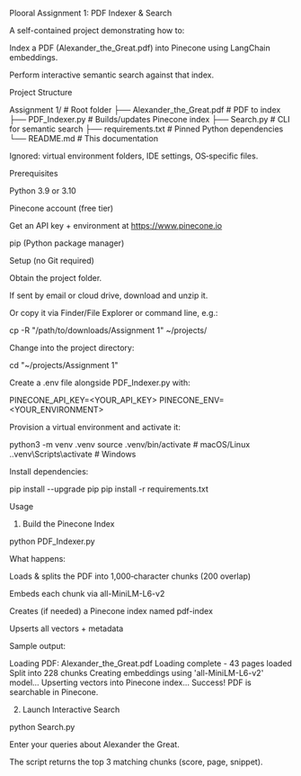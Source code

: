 Plooral Assignment 1: PDF Indexer & Search

A self-contained project demonstrating how to:

Index a PDF (Alexander_the_Great.pdf) into Pinecone using LangChain embeddings.

Perform interactive semantic search against that index.

Project Structure

Assignment 1/                   # Root folder
├── Alexander_the_Great.pdf     # PDF to index
├── PDF_Indexer.py              # Builds/updates Pinecone index
├── Search.py                   # CLI for semantic search
├── requirements.txt            # Pinned Python dependencies
└── README.md                   # This documentation

Ignored: virtual environment folders, IDE settings, OS‑specific files.

Prerequisites

Python 3.9 or 3.10

Pinecone account (free tier)

Get an API key + environment at https://www.pinecone.io

pip (Python package manager)

Setup (no Git required)

Obtain the project folder.

If sent by email or cloud drive, download and unzip it.

Or copy it via Finder/File Explorer or command line, e.g.:

cp -R "/path/to/downloads/Assignment 1" ~/projects/

Change into the project directory:

cd "~/projects/Assignment 1"

Create a .env file alongside PDF_Indexer.py with:

PINECONE_API_KEY=<YOUR_API_KEY>
PINECONE_ENV=<YOUR_ENVIRONMENT>

Provision a virtual environment and activate it:

python3 -m venv .venv
source .venv/bin/activate     # macOS/Linux
.\.venv\Scripts\activate    # Windows

Install dependencies:

pip install --upgrade pip
pip install -r requirements.txt

Usage

1. Build the Pinecone Index

python PDF_Indexer.py

What happens:

Loads & splits the PDF into 1,000‑character chunks (200 overlap)

Embeds each chunk via all-MiniLM-L6-v2

Creates (if needed) a Pinecone index named pdf-index

Upserts all vectors + metadata

Sample output:

Loading PDF: Alexander_the_Great.pdf
Loading complete - 43 pages loaded
Split into 228 chunks
Creating embeddings using 'all-MiniLM-L6-v2' model…
Upserting vectors into Pinecone index…
Success! PDF is searchable in Pinecone.

2. Launch Interactive Search

python Search.py

Enter your queries about Alexander the Great.

The script returns the top 3 matching chunks (score, page, snippet).
